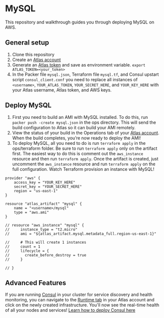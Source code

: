 MySQL
==============
This repository and walkthrough guides you through deploying MySQL on AWS.

General setup
-------------
1. Clone this repository
2. Create an [Atlas account](https://atlas.hashicorp.com/account/new?utm_source=github&utm_medium=examples&utm_campaign=mysql)
3. Generate an [Atlas token](https://atlas.hashicorp.com/settings/tokens) and save as environment variable. 
`export ATLAS_TOKEN=<your_token>`
4. In the Packer file `mysql.json`, Terraform file `mysql.tf`, and Consul upstart script `consul_client.conf` you need to replace all instances of `<username>`,  `YOUR_ATLAS_TOKEN`, `YOUR_SECRET_HERE`, and `YOUR_KEY_HERE` with your Atlas username, Atlas token, and AWS keys.

Deploy MySQL
------------
1. First you need to build an AMI with MySQL installed. To do this, run `packer push -create mysql.json` in the ops directory. This will send the build configuration to Atlas so it can build your AMI remotely. 
2. View the status of your build in the Operations tab of your [Atlas account](atlas.hashicorp.com/operations). When the build completes, you’re now ready to deploy the AMI!
4. To deploy MySQL, all you need to do is run `terraform apply` in the ops/terraform folder. Be sure to run `terraform apply` only on the artifact first. The easiest way to do this is comment out the `aws_instance` resource and then run `terraform apply`. Once the artifact is created, just uncomment the `aws_instance` resource and run `terraform apply` on the full configuration. Watch Terraform provision an instance with MySQL! 
```
provider "aws" {
    access_key = "YOUR_KEY_HERE"
    secret_key = "YOUR_SECRET_HERE"
    region = "us-east-1"
}

resource "atlas_artifact" "mysql" {
    name = "<username>/mysql"
    type = "aws.ami"
}

// resource "aws_instance" "mysql" {
//     instance_type = "t2.micro"
//     ami = "${atlas_artifact.mysql.metadata_full.region-us-east-1}"

//     # This will create 1 instances
//     count = 1
//     lifecycle = {
//       create_before_destroy = true  
//     }
    
// }
```

Advanced Features
-----------------
If you are running [Consul](https://consul.io) in your cluster for service discovery and health monitoring, you can navigate to the [Runtime tab](https://atlas.hashicorp.com/runtime) in your Atlas account and click on the newly created infrastructure. You'll now see the real-time health of all your nodes and services! [Learn how to deploy Consul here](https://github.com/hashicorp/atlas-examples/tree/master/consul)
